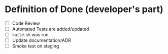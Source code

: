 # Definition of Done (developer's part)

- [ ] Code Review
- [ ] Automated Tests are added/updated
- [ ] `build.sh` was run
- [ ] Update documentation/ADR
- [ ] Smoke test on staging